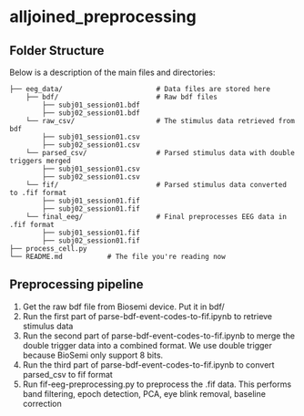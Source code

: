 # alljoined_preprocessing

## Folder Structure

Below is a description of the main files and directories:

    ├── eeg_data/                       # Data files are stored here
        ├── bdf/                        # Raw bdf files
            ├── subj01_session01.bdf
            ├── subj02_session01.bdf
        └── raw_csv/                    # The stimulus data retrieved from bdf
            ├── subj01_session01.csv
            ├── subj02_session01.csv
        └── parsed_csv/                 # Parsed stimulus data with double triggers merged
            ├── subj01_session01.csv
            ├── subj02_session01.csv
        └── fif/                        # Parsed stimulus data converted to .fif format
            ├── subj01_session01.fif
            ├── subj02_session01.fif
        └── final_eeg/                  # Final preprocesses EEG data in .fif format
            ├── subj01_session01.fif
            ├── subj02_session01.fif
    ├── process_cell.py
    └── README.md           # The file you're reading now

## Preprocessing pipeline

1. Get the raw bdf file from Biosemi device. Put it in bdf/
2. Run the first part of parse-bdf-event-codes-to-fif.ipynb to retrieve stimulus data
3. Run the second part of parse-bdf-event-codes-to-fif.ipynb to merge the double trigger data into a combined format. We use double trigger because BioSemi only support 8 bits.
4. Run the third part of parse-bdf-event-codes-to-fif.ipynb to convert parsed_csv to fif format
5. Run fif-eeg-preprocessing.py to preprocess the .fif data. This performs band filtering, epoch detection, PCA, eye blink removal, baseline correction
